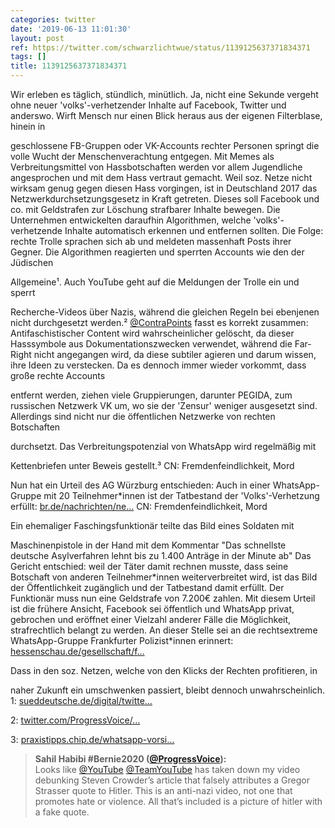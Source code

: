 ```yaml
---
categories: twitter
date: '2019-06-13 11:01:30'
layout: post
ref: https://twitter.com/schwarzlichtwue/status/1139125637371834371
tags: []
title: 1139125637371834371
---
```

Wir erleben es täglich, stündlich, minütlich. Ja, nicht eine Sekunde vergeht ohne neuer 'volks'-verhetzender Inhalte auf Facebook, Twitter und anderswo. 
Wirft Mensch nur einen Blick heraus aus der eigenen Filterblase, hinein in

geschlossene FB-Gruppen oder VK-Accounts rechter Personen springt die volle Wucht der Menschenverachtung entgegen. Mit Memes als Verbreitungsmittel von Hassbotschaften werden vor allem Jugendliche 
angesprochen und mit dem Hass vertraut gemacht. Weil soz. Netze nicht wirksam genug gegen diesen Hass vorgingen, ist in Deutschland 2017 das Netzwerkdurchsetzungsgesetz in Kraft getreten. Dieses soll Facebook und co. mit Geldstrafen zur Löschung strafbarer Inhalte bewegen. 
Die Unternehmen entwickelten daraufhin Algorithmen, welche 'volks'-verhetzende Inhalte automatisch erkennen und entfernen sollten. Die Folge: rechte Trolle sprachen sich ab und meldeten massenhaft Posts ihrer Gegner. 
Die Algorithmen reagierten und sperrten Accounts wie den der Jüdischen

Allgemeine¹. Auch YouTube geht auf die Meldungen der Trolle ein und sperrt

Recherche-Videos über Nazis, während die gleichen Regeln bei ebenjenen nicht durchgesetzt werden.² 
[@ContraPoints](https://twitter.com/ContraPoints) fasst es korrekt zusammen: Antifaschistischer Content wird wahrscheinlicher gelöscht, da dieser Hasssymbole aus Dokumentationszwecken verwendet, während die Far-Right nicht angegangen wird, da diese subtiler agieren und darum wissen, ihre Ideen zu verstecken. 
Da es dennoch immer wieder vorkommt, dass große rechte Accounts

entfernt werden, ziehen viele Gruppierungen, darunter PEGIDA, zum russischen Netzwerk VK um, wo sie der 'Zensur' weniger ausgesetzt sind. 
Allerdings sind nicht nur die öffentlichen Netzwerke von rechten Botschaften

durchsetzt. Das Verbreitungspotenzial von WhatsApp wird regelmäßig mit

Kettenbriefen unter Beweis gestellt.³ 
CN: Fremdenfeindlichkeit, Mord



Nun hat ein Urteil des AG Würzburg entschieden: Auch in einer WhatsApp-Gruppe mit 20 Teilnehmer\*innen ist der Tatbestand der 'Volks'-Verhetzung erfüllt: [br.de/nachrichten/ne…](https://www.br.de/nachrichten/netzwelt/volksverhetzung-auf-whatsapp-urteil-koennte-signalwirkung-haben,RT9Mkiw) 
CN: Fremdenfeindlichkeit, Mord



Ein ehemaliger Faschingsfunktionär teilte das Bild eines Soldaten mit

Maschinenpistole in der Hand mit dem Kommentar "Das schnellste deutsche Asylverfahren lehnt bis zu 1.400 Anträge in der Minute ab" 
Das Gericht entschied: weil der Täter damit rechnen musste, dass seine Botschaft von anderen Teilnehmer\*innen weiterverbreitet wird, ist das Bild der Öffentlichkeit zugänglich und der Tatbestand damit erfüllt. Der Funktionär muss nun eine Geldstrafe von 7.200€ zahlen. 
Mit diesem Urteil ist die frühere Ansicht, Facebook sei öffentlich und WhatsApp privat, gebrochen und eröffnet einer Vielzahl anderer Fälle die Möglichkeit, strafrechtlich belangt zu werden. 
An dieser Stelle sei an die rechtsextreme WhatsApp-Gruppe Frankfurter Polizist\*innen erinnert: [hessenschau.de/gesellschaft/f…](https://www.hessenschau.de/gesellschaft/frankfurter-polizei-skandal-rechtsextreme-whatsapp-gruppe-hiess-itiot,rechte-whatsappgruppe-bei-polizei-100.html)



Dass in den soz. Netzen, welche von den Klicks der Rechten profitieren, in

naher Zukunft ein umschwenken passiert, bleibt dennoch unwahrscheinlich. 
1: [sueddeutsche.de/digital/twitte…](https://www.sueddeutsche.de/digital/twitter-sperre-block-juedische-allgemeine-medien-zensur-1.4444766)

2: [twitter.com/ProgressVoice/…](https://twitter.com/ProgressVoice/status/1138167987846836229)

3: [praxistipps.chip.de/whatsapp-vorsi…](https://praxistipps.chip.de/whatsapp-vorsicht-vor-diesen-kettenbriefen_37162) 
> <b>Sahil Habibi #Bernie2020 ([@ProgressVoice](https://twitter.com/ProgressVoice)):</b>  
>Looks like [@YouTube](https://twitter.com/YouTube) [@TeamYouTube](https://twitter.com/TeamYouTube) has taken down my video debunking Steven Crowder’s article that falsely attributes a Gregor Strasser quote to Hitler. This is an anti-nazi video, not one that promotes hate or violence. All that’s included is a picture of hitler with a fake quote.    

